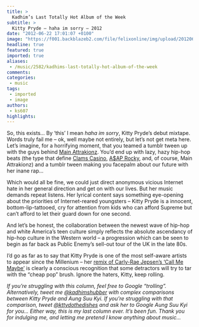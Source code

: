 ```yaml
---
title: >
  Kadhim’s Last Totally Hot Album of the Week
subtitle: >
  Kitty Pryde – haha im sorry – 2012
date: "2012-06-22 17:01:07 +0100"
image: "https://f001.backblazeb2.com/file/felixonline/img/upload/201206221800-felix-kitty-pryde.jpg"
headline: true
featured: true
imported: true
aliases:
 - /music/2582/kadhims-last-totally-hot-album-of-the-week
comments:
categories:
 - music
tags:
 - imported
 - image
authors:
 - ks607
highlights:
---
```


So, this exists... By ‘this’ I mean _haha im sorry_, Kitty Pryde’s debut mixtape. Words truly fail me – ok, well maybe not entirely, but let’s not get meta here. Let’s imagine, for a horrifying moment, that you teamed a tumblr tween up with the guys behind [Main Attrakionz](http://felixonline.co.uk/music/1833/kadhims-totally-hot-album-of-the-week-8/). You’d end up with lazy, hazy hip-hop beats (the type that define [Clams Casino](http://felixonline.co.uk/music/1499/kadhims-totally-hot-album-of-the-week-1/), [A$AP Rocky](http://felixonline.co.uk/music/1776/kadhims-totally-hot-album-of-the-week-7/), and, of course, Main Attrakionz) and a tumblr tween making you facepalm about our future with her inane rap...

Which would all be fine, we could just direct anonymous vicious Internet hate in her general direction and get on with our lives. But her music demands repeat listens. Her lyrical content says something eye-opening about the priorities of Internet-reared youngsters – Kitty Pryde is a innocent, bottom-lip-tattooed, cry for attention from kids who can afford Supreme but can’t afford to let their guard down for one second.

And let’s be honest, the collaboration between the newest wave of hip-hop and white America’s teen culture simply reflects the absolute ascendancy of hip-hop culture in the Western world – a progression which can be seen to begin as far back as Public Enemy’s sell-out tour of the UK in the late 80s.

I’d go as far as to say that Kitty Pryde is one of the most self-aware artists to appear since the Millenium – her [remix of Carly-Rae Jepsen’s ‘Call Me Maybe’](http://www.youtube.com/watch?v=R8wqRQwR2FA) is clearly a conscious recognition that some detractors will try to tar with the “cheap pop” brush. Ignore the haters, Kitty, keep rolling.

_If you’re struggling with this column, feel free to Google “trolling”. Alternatively, tweet me [@kadhimshubber](http://twitter.com/kadhimshubber) with complex comparisons between Kitty Pryde and Aung Suu Kyi. If you’re struggling with that comparison, tweet [@kttydothedishes](https://twitter.com/kttydothedishes) and ask her to Google Aung Suu Kyi for you... Either way, this is my last column ever. It’s been fun. Thank you for indulging me, and letting me pretend I know anything about music..._

